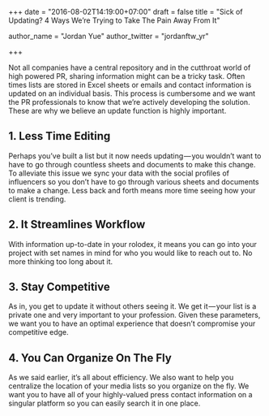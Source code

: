 +++
date = "2016-08-02T14:19:00+07:00"
draft = false
title = "Sick of Updating? 4 Ways We’re Trying to Take The Pain Away From It"

author_name = "Jordan Yue"
author_twitter = "jordanftw_yr"

+++

Not all companies have a central repository and in the cutthroat world of high powered PR, sharing information might can be a tricky task. Often times lists are stored in Excel sheets or emails and contact information is updated on an individual basis. This process is cumbersome and we want the PR professionals to know that we’re actively developing the solution. These are why we believe an update function is highly important.

## 1. Less Time Editing

Perhaps you’ve built a list but it now needs updating — you wouldn’t want to have to go through countless sheets and documents to make this change. To alleviate this issue we sync your data with the social profiles of influencers so you don’t have to go through various sheets and documents to make a change. Less back and forth means more time seeing how your client is trending.

## 2. It Streamlines Workflow

With information up-to-date in your rolodex, it means you can go into your project with set names in mind for who you would like to reach out to. No more thinking too long about it.

## 3. Stay Competitive

As in, you get to update it without others seeing it. We get it — your list is a private one and very important to your profession. Given these parameters, we want you to have an optimal experience that doesn’t compromise your competitive edge.

## 4. You Can Organize On The Fly

As we said earlier, it’s all about efficiency. We also want to help you centralize the location of your media lists so you organize on the fly. We want you to have all of your highly-valued press contact information on a singular platform so you can easily search it in one place.
